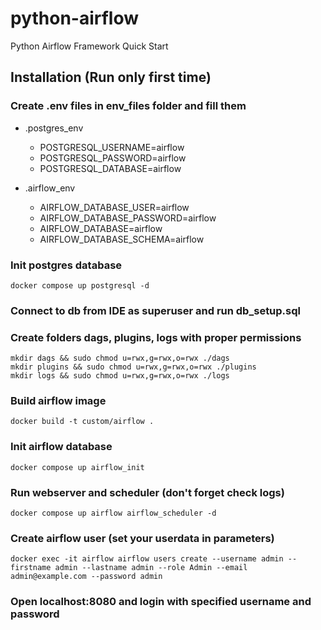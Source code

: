 # python-airflow
Python Airflow Framework Quick Start

## Installation (Run only first time)

### Create .env files in env_files folder and fill them

* .postgres_env
    * POSTGRESQL_USERNAME=airflow
    * POSTGRESQL_PASSWORD=airflow
    * POSTGRESQL_DATABASE=airflow

* .airflow_env
    * AIRFLOW_DATABASE_USER=airflow
    * AIRFLOW_DATABASE_PASSWORD=airflow
    * AIRFLOW_DATABASE=airflow
    * AIRFLOW_DATABASE_SCHEMA=airflow

### Init postgres database 
```
docker compose up postgresql -d
```

### Connect to db from IDE as superuser and run db_setup.sql

### Create folders dags, plugins, logs with proper permissions
```
mkdir dags && sudo chmod u=rwx,g=rwx,o=rwx ./dags
mkdir plugins && sudo chmod u=rwx,g=rwx,o=rwx ./plugins
mkdir logs && sudo chmod u=rwx,g=rwx,o=rwx ./logs
```

### Build airflow image
```
docker build -t custom/airflow .
```

### Init airflow database
```
docker compose up airflow_init
```

### Run webserver and scheduler (don't forget check logs)
```
docker compose up airflow airflow_scheduler -d
```

### Create airflow user (set your userdata in parameters)
```
docker exec -it airflow airflow users create --username admin --firstname admin --lastname admin --role Admin --email admin@example.com --password admin
```

### Open localhost:8080 and login with specified username and password